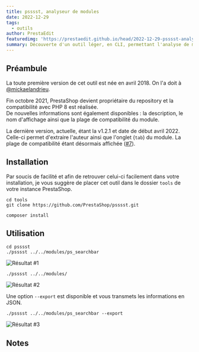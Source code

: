 ```yaml
---
title: psssst, analyseur de modules
date: 2022-12-29
tags:
  - outils
author: PrestaEdit
featuredimg: 'https://prestaedit.github.io/head/2022-12-29-psssst-analyseur-de-modules.png'
summary: Découverte d'un outil léger, en CLI, permettant l'analyse de modules.
---
```


<Info title="Nécessite au minimum une version de PHP 7.1.3" />

## Préambule

La toute première version de cet outil est née en avril 2018. On l'a doit à [@mickaelandrieu](https://github.com/mickaelandrieu).

Fin octobre 2021, PrestaShop devient propriétaire du repository et la compatibilité avec PHP 8 est réalisée.
<br/>
De nouvelles informations sont également disponibles : la description, le nom d'affichage ainsi que la plage de compatibilité du module.

La dernière version, actuelle, étant la v1.2.1 et date de début avril 2022.
<br/>
Celle-ci permet d'extraire l'auteur ainsi que l'onglet (`tab`) du module. La plage de compatibilité étant désormais affichée ([#7](https://github.com/PrestaShop/psssst/pull/7)).

## Installation

Par soucis de facilité et afin de retrouver celui-ci facilement dans votre installation, je vous suggère de placer cet outil dans le dossier `tools` de votre instance PrestaShop.

```
cd tools
git clone https://github.com/PrestaShop/psssst.git
```

<Info title="Comme de coutumes, n'oubliez pas d'installer les dépendances Composer" />

```
composer install
```

## Utilisation

<Warning title="Il vous sera sans nuls doutes nécessaires d'octroyer les droits d'éxécution sur l'invite de commande, représentée par le fichier pssst, au préalable." />

```
cd psssst
./psssst ../../modules/ps_searchbar
```

<img :src="$withBase('/posts/2022-12-29-psssst-analyseur-de-modules/resultat-1.png')" alt="Résultat #1">

<Info title="Vous pouvez également lancer l'analyse sur un ensemble de dossiers." />

```
./psssst ../../modules/
```

<img :src="$withBase('/posts/2022-12-29-psssst-analyseur-de-modules/resultat-2.png')" alt="Résultat #2">

Une option `--export` est disponible et vous transmets les informations en JSON.

```
./psssst ../../modules/ps_searchbar --export
```

<img :src="$withBase('/posts/2022-12-29-psssst-analyseur-de-modules/resultat-3.png')" class="medium-zoom-image" alt="Résultat #3">

## Notes

<Warning title="Les hooks dynamiques - et ce y compris les widgets - ne sont pas détectés." />
